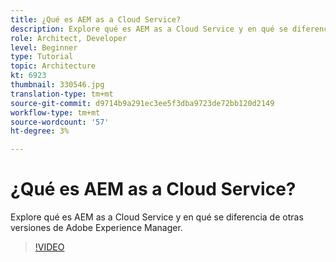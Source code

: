 ```yaml
---
title: ¿Qué es AEM as a Cloud Service?
description: Explore qué es AEM as a Cloud Service y en qué se diferencia de otras versiones de Adobe Experience Manager.
role: Architect, Developer
level: Beginner
type: Tutorial
topic: Architecture
kt: 6923
thumbnail: 330546.jpg
translation-type: tm+mt
source-git-commit: d9714b9a291ec3ee5f3dba9723de72bb120d2149
workflow-type: tm+mt
source-wordcount: '57'
ht-degree: 3%

---
```



# ¿Qué es AEM as a Cloud Service?

Explore qué es AEM as a Cloud Service y en qué se diferencia de otras versiones de Adobe Experience Manager.

>[!VIDEO](https://video.tv.adobe.com/v/330546/?quality=12&learn=on)